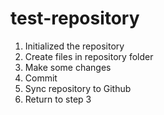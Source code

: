 # test-repository

1. Initialized the repository
2. Create files in repository folder
3. Make some changes
4. Commit
5. Sync repository to Github
6. Return to step 3
